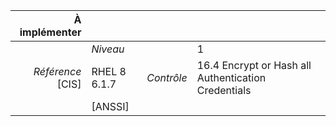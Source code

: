 
|           À implémenter    |    |    |    |
|----------------:|:---|---:|:---|
|                 |*Niveau*|| 1 |
|*Référence* [CIS]| RHEL 8 6.1.7 |*Contrôle*| 16.4 Encrypt or Hash all Authentication Credentials |
|                 |[ANSSI] ||  |

